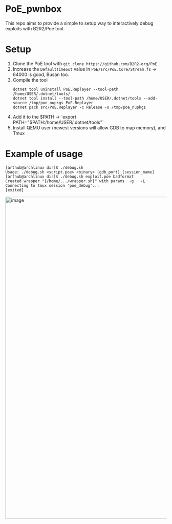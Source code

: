 # PoE_pwnbox
This repo aims to provide a simple to setup way to interactively debug exploits with B2R2/Poe tool.


# Setup
1. Clone the PoE tool with `git clone https://github.com/B2R2-org/PoE`
2. Increase the `DefaultTimeout` value in `PoE/src/PoE.Core/Stream.fs` -> 64000 is good, Busan too.
3. Compile the tool
   ```
   dotnet tool uninstall PoE.Replayer --tool-path /home/USER/.dotnet/tools/
   dotnet tool install --tool-path /home/USER/.dotnet/tools --add-source /tmp/poe_nupkgs PoE.Replayer
   dotnet pack src/PoE.Replayer -c Release -o /tmp/poe_nupkgs
   ```
4. Add it to the $PATH -> `export PATH="$PATH:/home/USER/.dotnet/tools"`
5. Install QEMU user (newest versions will allow GDB to map memory), and Tmux

# Example of usage

```
[arthub@archlinux dir]$ ./debug.sh 
Usage: ./debug.sh <script.poe> <binary> [gdb_port] [session_name]
[arthub@archlinux dir]$ ./debug.sh exploit.poe badformat
Created wrapper "{/home/.../wrapper.sh}" with params  -g   -L 
Connecting to tmux session 'poe_debug'...
[exited]
```

<img width="1919" height="1004" alt="image" src="https://github.com/user-attachments/assets/59cb517a-2bbd-435e-bf46-9faa51a42988" />


 
 
